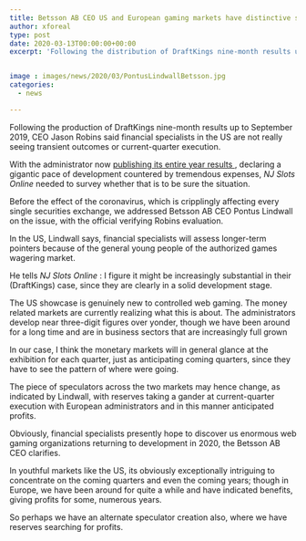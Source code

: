 ```yaml
---
title: Betsson AB CEO US and European gaming markets have distinctive speculator compositions
author: xforeal 
type: post
date: 2020-03-13T00:00:00+00:00
excerpt: 'Following the distribution of DraftKings nine-month results up to September 2019, CEO Jason Robins said speculators in the US are not really seeing momentary outcomes or current-quarter performance '


image : images/news/2020/03/PontusLindwallBetsson.jpg
categories:
  - news

---
```

Following the production of DraftKings nine-month results up to September 2019, CEO Jason Robins said financial specialists in the US are not really seeing transient outcomes or current-quarter execution. 

With the administrator now <a href="https://gamingamerica.com/news/379/draftkings-reports-43-revenue-increase-in-fy2019" rel="noopener noreferrer" target="_blank">publishing its entire year results </a>, declaring a gigantic pace of development countered by tremendous expenses, _NJ Slots Online_ needed to survey whether that is to be sure the situation. 

Before the effect of the coronavirus, which is cripplingly affecting every single securities exchange, we addressed Betsson AB CEO Pontus Lindwall on the issue, with the official verifying Robins evaluation. 

In the US, Lindwall says, financial specialists will assess longer-term pointers because of the general young people of the authorized games wagering market. 

He tells _NJ Slots Online_ : I figure it might be increasingly substantial in their (DraftKings) case, since they are clearly in a solid development stage. 

The US showcase is genuinely new to controlled web gaming. The money related markets are currently realizing what this is about. The administrators develop near three-digit figures over yonder, though we have been around for a long time and are in business sectors that are increasingly full grown 

In our case, I think the monetary markets will in general glance at the exhibition for each quarter, just as anticipating coming quarters, since they have to see the pattern of where were going. 

The piece of speculators across the two markets may hence change, as indicated by Lindwall, with reserves taking a gander at current-quarter execution with European administrators and in this manner anticipated profits. 

Obviously, financial specialists presently hope to discover us enormous web gaming organizations returning to development in 2020, the Betsson AB CEO clarifies. 

In youthful markets like the US, its obviously exceptionally intriguing to concentrate on the coming quarters and even the coming years; though in Europe, we have been around for quite a while and have indicated benefits, giving profits for some, numerous years. 

So perhaps we have an alternate speculator creation also, where we have reserves searching for profits.
